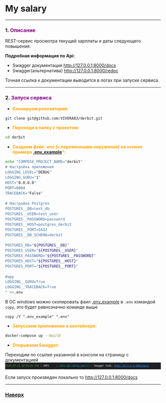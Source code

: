 # My salary

___
<span id="0"></span>

### <span id="1">1. </span><span style="color:purple">Описание</span>

REST-сервис просмотра текущей зарплаты и даты следующего
повышения.

__Подробная информация по Api:__

- Swagger документация http://127.0.0.1:8000/docs
- Swagger(альтернатива) http://127.0.0.1:8000/redoc

Точная ссылка к документации выводится в логах при запуске сервиса.

___

### <span id="2">2. </span><span style="color:purple">Запуск сервиса</span>

* </span><span style="color:orange">__Клонируем репозиторий:__</span>

```bash
git clone git@github.com:VIVERA83/derbit.git
```

* </span><span style="color:orange">__Переходи в папку с проектом:__</span>

```bash
cd derbit
```

* </span><span style="color:orange">__Создаем файл .env (с переменными окружения) на основе
  примера [.env_example](.env_example)*:__</span>

```bash
echo "COMPOSE_PROJECT_NAME="derbit"
# Настройка приложения
LOGGING_LEVEL="DEBUG"
LOGGING_GURU="1"
HOST="0.0.0.0"
PORT=8004
TRACEBACK="False"

# Настройка Postgres
POSTGRES__DB=test_db
POSTGRES__USER=test_user
POSTGRES__PASSWORD=password
POSTGRES__HOST=postgres_derbit
POSTGRES__PORT=5432
POSTGRES__DB_SCHEMA=derbit

POSTGRES_DB="${POSTGRES__DB}"
POSTGRES_USER="${POSTGRES__USER}"
POSTGRES_PASSWORD="${POSTGRES__PASSWORD}"
POSTGRES_HOST="${POSTGRES__HOST}"
POSTGRES_PORT="${POSTGRES__PORT}"

#app
LOGGING__GURU=True
LOGGING__TRACEBACK=True
" >>.env
```

В ОС windows можно скопировать фаил [.env_example](.env_example) в `.env` командой `copy`, это будет равнозначно команде
выше

```shell
copy /Y ".env_example" ".env"
```

* </span><span style="color:orange">__Запускаем приложение в контейнере:__</span>

```bash
docker-compose up --build
```

* </span><span style="color:orange">__Открываем Swagger:__</span>

Переходим по ссылке указанной в консоли на страницу с документацией
![img.png](docs/images/swagger_link.png)

Если запуск произведен локально то http://127.0.0.1:8000/docs
___

### [Наверх](#0)